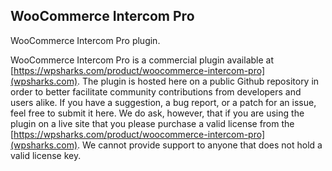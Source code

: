 ## WooCommerce Intercom Pro

WooCommerce Intercom Pro plugin.

WooCommerce Intercom Pro is a commercial plugin available at [https://wpsharks.com/product/woocommerce-intercom-pro](wpsharks.com). The plugin is hosted here on a public Github repository in order to better facilitate community contributions from developers and users alike. If you have a suggestion, a bug report, or a patch for an issue, feel free to submit it here. We do ask, however, that if you are using the plugin on a live site that you please purchase a valid license from the [https://wpsharks.com/product/woocommerce-intercom-pro](wpsharks.com). We cannot provide support to anyone that does not hold a valid license key.
